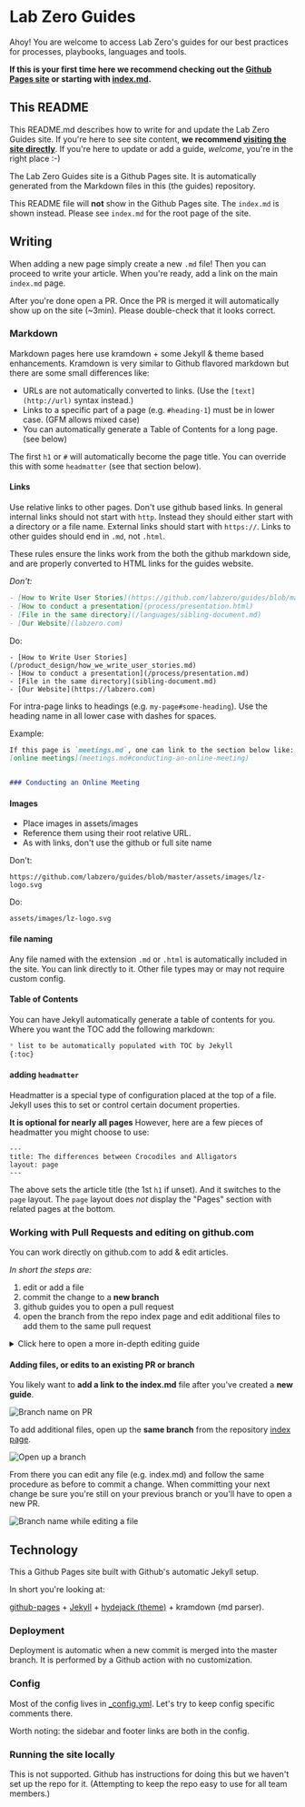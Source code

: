 # Lab Zero Guides
Ahoy! You are welcome to access Lab Zero's guides for our best practices for processes, playbooks, languages and tools.

**If this is your first time here we recommend checking out the [Github Pages site](https://guides.labzero.com) or starting with [index.md](index.md).**

## This README

This README.md describes how to write for and update the Lab Zero Guides site.  If you're here to see site content, **we recommend [visiting the site directly](https://guides.labzero.com)**.  If you're here to update or add a guide, *welcome*, you're in the right place :-)

The Lab Zero Guides site is a Github Pages site.  It is automatically generated from the Markdown files in this (the guides) repository.

This README file will **not** show in the Github Pages site.  The `index.md` is shown instead.  Please see `index.md` for the root page of the site.

## Writing

When adding a new page simply create a new `.md` file!  Then you can proceed to write your article.  When you're ready, add a link on the main `index.md` page.

After you're done open a PR.  Once the PR is merged it will automatically show up on the site (~3min).  Please double-check that it looks correct.

### Markdown

Markdown pages here use kramdown + some Jekyll & theme based enhancements.  Kramdown is very similar to Github flavored markdown but there are some small differences like:

* URLs are not automatically converted to links. (Use the `[text](http://url)` syntax instead.)
* Links to a specific part of a page (e.g. `#heading-1`) must be in lower case.  (GFM allows mixed case)
* You can automatically generate a Table of Contents for a long page. (see below)

The first `h1` or `#` will automatically become the page title.  You can override this with some `headmatter` (see that section below).

#### Links

Use relative links to other pages.  Don't use github based links.  In general internal links should not start with `http`.  Instead they should either start with a directory or a file name.  External links should start with `https://`.  Links to other guides should end in `.md`, not `.html`.

These rules ensure the links work from the both the github markdown side, and are properly converted to HTML links for the guides website.

*Don't:*
```md
- [How to Write User Stories](https://github.com/labzero/guides/blob/master/product_design/how_we_write_user_stories.md)
- [How to conduct a presentation](process/presentation.html)
- [File in the same directory](/languages/sibling-document.md)
- [Our Website](labzero.com)
```

Do:
```md'
- [How to Write User Stories](/product_design/how_we_write_user_stories.md)
- [How to conduct a presentation](/process/presentation.md)
- [File in the same directory](sibling-document.md)
- [Our Website](https://labzero.com)
```


For intra-page links to headings (e.g. `my-page#some-heading`).  Use the heading name in all lower case with dashes for spaces.

Example:

```md
If this page is `meetings.md`, one can link to the section below like:
[online meetings](meetings.md#conducting-an-online-meeting)


### Conducting an Online Meeting
```

#### Images

* Place images in assets/images
* Reference them using their root relative URL.
* As with links, don't use the github or full site name

Don't:
```
https://github.com/labzero/guides/blob/master/assets/images/lz-logo.svg
```

Do:
```
assets/images/lz-logo.svg
```

#### file naming

Any file named with the extension `.md` or `.html` is automatically included in the site.  You can link directly to it.  Other file types may or may not require custom config.

#### Table of Contents

You can have Jekyll automatically generate a table of contents for you.  Where you want the TOC add the following markdown:

```md
* list to be automatically populated with TOC by Jekyll
{:toc}
```

#### adding `headmatter`

Headmatter is a special type of configuration placed at the top of a file.  Jekyll uses this to set or control certain document properties.

**It is optional for nearly all pages**  However, here are a few pieces of headmatter you might choose to use:

```
---
title: The differences between Crocodiles and Alligators
layout: page
---
```

The above sets the article title (the 1st `h1` if unset).  And it switches to the `page` layout.  The `page` layout does *not* display the "Pages" section with related pages at the bottom.

### Working with Pull Requests and editing on github.com

You can work directly on github.com to add & edit articles.  

_In short the steps are:_

1. edit or add a file
2. commit the change to a **new branch**
3. github guides you to open a pull request
4. open the branch from the repo index page and edit additional files to add them to the same pull request

<details><summary>Click here to open a more in-depth editing guide</summary>

> Note that the UI you see may differ from the screenshots below. Github continues to refine their UI.

After you've made your first edit commit the change.

![Commit Changes button](https://github.com/labzero/guides/assets/1916144/b55e0311-138a-4f5d-a120-d9c88b924e37)

You'll note that it says you're creating a new commit and branch.  Copy the branch name for later use.  In this image the branch name is `tgaff-patch-1` (github created that for me).

![Commit changes dialog](https://github.com/labzero/guides/assets/1916144/4b07bf72-b2ab-4315-a03f-61b67aec412f)

Github will direct you to open a Pull Request (PR).  

</details>

#### Adding files, or edits to an existing PR or branch

You likely want to **add a link to the index.md** file after you've created a **new guide**.  

![Branch name on PR](https://github.com/labzero/guides/assets/1916144/39bf97fa-96e3-40c7-9276-8046ef9e9448)

To add additional files, open up the **same branch** from the repository [index page](https://github.com/labzero/guides/).

![Open up a branch](https://github.com/labzero/guides/assets/1916144/057be955-5557-4aa6-ab38-08a87cc82745)

From there you can edit any file (e.g. index.md) and follow the same procedure as before to commit a change.  When committing your next change be sure you're still on your previous branch or you'll have to open a new PR.

![Branch name while editing a file](https://github.com/labzero/guides/assets/1916144/85443f43-f773-4cbb-8e56-bd3fa35b42f9)


## Technology

This a Github Pages site built with Github's automatic Jekyll setup.

In short you're looking at:

[github-pages](https://docs.github.com/en/pages/getting-started-with-github-pages/about-github-pages) + [Jekyll](https://jekyllrb.com/) + [hydejack (theme)](https://hydejack.com/docs/) + kramdown (md parser).

### Deployment

Deployment is automatic when a new commit is merged into the master branch.  It is performed by a Github action with no customization.

### Config

Most of the config lives in [_config.yml](/_config.yml).  Let's try to keep config specific comments there.

Worth noting: the sidebar and footer links are both in the config.

### Running the site locally

This is not supported.  Github has instructions for doing this but we haven't set up the repo for it.  (Attempting to keep the repo easy to use for all team members.)
